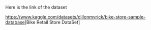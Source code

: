 Here is the link of the dataset

<https://www.kaggle.com/datasets/dillonmyrick/bike-store-sample-database>[Bike Retail Store DataSet]
